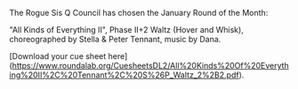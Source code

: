 The Rogue Sis Q Council has chosen the January Round of the Month:

"All Kinds of Everything II", Phase II+2 Waltz (Hover and Whisk), choreographed by Stella & Peter Tennant, music by Dana.

[Download your cue sheet here]
(https://www.roundalab.org/CuesheetsDL2/All%20Kinds%20Of%20Everything%20II%2C%20Tennant%2C%20S%26P_Waltz_2%2B2.pdf).

